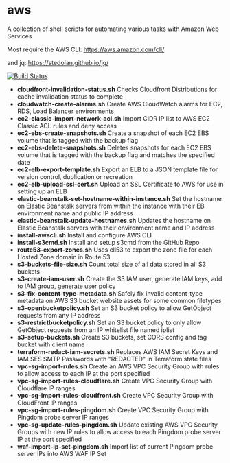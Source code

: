 aws
=======

A collection of shell scripts for automating various tasks with Amazon Web Services

Most require the AWS CLI: https://aws.amazon.com/cli/

and jq: https://stedolan.github.io/jq/

[![Build Status](https://travis-ci.org/swoodford/aws.svg?branch=master)](https://travis-ci.org/swoodford/aws)

- **cloudfront-invalidation-status.sh** Checks Cloudfront Distributions for cache invalidation status to complete
- **cloudwatch-create-alarms.sh** Create AWS CloudWatch alarms for EC2, RDS, Load Balancer environments
- **ec2-classic-import-network-acl.sh** Import CIDR IP list to AWS EC2 Classic ACL rules and deny access
- **ec2-ebs-create-snapshots.sh** Create a snapshot of each EC2 EBS volume that is tagged with the backup flag
- **ec2-ebs-delete-snapshots.sh** Deletes snapshots for each EC2 EBS volume that is tagged with the backup flag and matches the specified date
- **ec2-elb-export-template.sh** Export an ELB to a JSON template file for version control, duplication or recreation
- **ec2-elb-upload-ssl-cert.sh** Upload an SSL Certificate to AWS for use in setting up an ELB
- **elastic-beanstalk-set-hostname-within-instance.sh** Set the hostname on Elastic Beanstalk servers from within the instance with their EB environment name and public IP address
- **elastic-beanstalk-update-hostnames.sh** Updates the hostname on Elastic Beanstalk servers with their environment name and IP address
- **install-awscli.sh** Install and configure AWS CLI
- **install-s3cmd.sh** Install and setup s3cmd from the GitHub Repo
- **route53-export-zones.sh** Uses cli53 to export the zone file for each Hosted Zone domain in Route 53
- **s3-buckets-file-size.sh** Count total size of all data stored in all S3 buckets
- **s3-create-iam-user.sh** Create the S3 IAM user, generate IAM keys, add to IAM group, generate user policy
- **s3-fix-content-type-metadata.sh** Safely fix invalid content-type metadata on AWS S3 bucket website assets for some common filetypes
- **s3-openbucketpolicy.sh** Set an S3 bucket policy to allow GetObject requests from any IP address
- **s3-restrictbucketpolicy.sh** Set an S3 bucket policy to only allow GetObject requests from an IP whitelist file named iplist
- **s3-setup-buckets.sh** Create S3 buckets, set CORS config and tag bucket with client name
- **terraform-redact-iam-secrets.sh** Replaces AWS IAM Secret Keys and IAM SES SMTP Passwords with "REDACTED" in Terraform state files
- **vpc-sg-import-rules.sh** Create an AWS VPC Security Group with rules to allow access to each IP at the port specified
- **vpc-sg-import-rules-cloudflare.sh** Create VPC Security Group with Cloudflare IP ranges
- **vpc-sg-import-rules-cloudfront.sh** Create VPC Security Group with CloudFront IP ranges
- **vpc-sg-import-rules-pingdom.sh** Create VPC Security Group with Pingdom probe server IP ranges
- **vpc-sg-update-rules-pingdom.sh** Update existing AWS VPC Security Groups with new IP rules to allow access to each Pingdom probe server IP at the port specified
- **waf-import-ip-set-pingdom.sh** Import list of current Pingdom probe server IPs into AWS WAF IP Set
